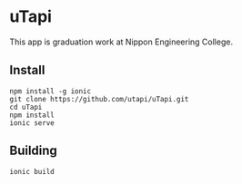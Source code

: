 # uTapi

This app is graduation work at Nippon Engineering College.

## Install

```
npm install -g ionic
git clone https://github.com/utapi/uTapi.git
cd uTapi
npm install
ionic serve
```

## Building
```
ionic build
```
